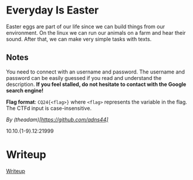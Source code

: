 # Everyday Is Easter

Easter eggs are part of our life since we can build things from our environment. On the linux we can run our animals on a farm and hear their sound. After that, we can make very simple tasks with texts.

## Notes

You need to connect with an username and password. The username and password can be easily guessed if you read and understand the description. **If you feel stalled, do not hesitate to contact with the Google search engine!**

**Flag format**: `CQ24{<flag>}` where `<flag>` represents the variable in the flag. The CTFd input is case-insensitive. 

*By (theadam)[https://github.com/adns44]*

10.10.{1-9}.12:21999

# Writeup

[Writeup](WRITEUP.md)
